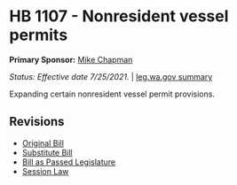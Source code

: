 # HB 1107 - Nonresident vessel permits
**Primary Sponsor:** [Mike Chapman](/person/leg/mike.chapman.md)

*Status: Effective date 7/25/2021.* | [leg.wa.gov summary](https://app.leg.wa.gov/billsummary?BillNumber=1107&Year=2021)

Expanding certain nonresident vessel permit provisions.

## Revisions
* [Original Bill](1/)
* [Substitute Bill](S/)
* [Bill as Passed Legislature](S.PL/)
* [Session Law](S.SL/)